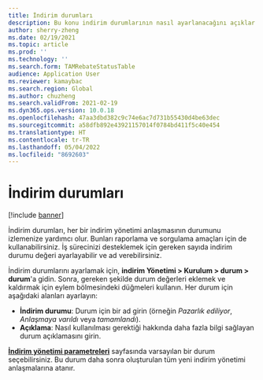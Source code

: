 ```yaml
---
title: İndirim durumları
description: Bu konu indirim durumlarının nasıl ayarlanacağını açıklar. İndirim durumları, her bir anlaşma durumunu izlemenize yardımcı olur. Bunları raporlama ve sorgulama amaçları için de kullanabilirsiniz.
author: sherry-zheng
ms.date: 02/19/2021
ms.topic: article
ms.prod: ''
ms.technology: ''
ms.search.form: TAMRebateStatusTable
audience: Application User
ms.reviewer: kamaybac
ms.search.region: Global
ms.author: chuzheng
ms.search.validFrom: 2021-02-19
ms.dyn365.ops.version: 10.0.18
ms.openlocfilehash: 47aa3dbd382c9c74e6ac7d731b55430d4be63dec
ms.sourcegitcommit: a58dfb892e43921157014f0784bd411f5c40e454
ms.translationtype: HT
ms.contentlocale: tr-TR
ms.lasthandoff: 05/04/2022
ms.locfileid: "8692603"
---
```

# <a name="rebate-statuses"></a>İndirim durumları

[!include [banner](../includes/banner.md)]

İndirim durumları, her bir indirim yönetimi anlaşmasının durumunu izlemenize yardımcı olur. Bunları raporlama ve sorgulama amaçları için de kullanabilirsiniz. İş sürecinizi desteklemek için gereken sayıda indirim durumu değeri ayarlayabilir ve ad verebilirsiniz. 

İndirim durumlarını ayarlamak için, **indirim Yönetimi \> Kurulum \> durum \> durum**'a gidin. Sonra, gereken şekilde durum değerleri eklemek ve kaldırmak için eylem bölmesindeki düğmeleri kullanın. Her durum için aşağıdaki alanları ayarlayın:

- **İndirim durumu**: Durum için bir ad girin (örneğin *Pazarlık ediliyor*, *Anlaşmaya varıldı* veya *tamamlandı*).
- **Açıklama**: Nasıl kullanılması gerektiği hakkında daha fazla bilgi sağlayan durum açıklamasını girin.

[**İndirim yönetimi parametreleri**](rebate-management-parameters.md) sayfasında varsayılan bir durum seçebilirsiniz. Bu durum daha sonra oluşturulan tüm yeni indirim yönetimi anlaşmalarına atanır.
